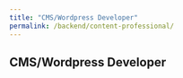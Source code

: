 ```yaml
---
title: "CMS/Wordpress Developer"
permalink: /backend/content-professional/
---
```

## CMS/Wordpress Developer